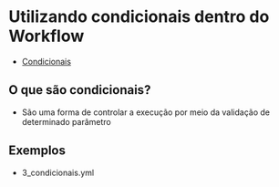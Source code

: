# Utilizando condicionais dentro do Workflow
- [Condicionais](https://docs.github.com/en/actions/writing-workflows/choosing-when-your-workflow-runs/using-conditions-to-control-job-execution)

## O que são condicionais?
- São uma forma de controlar a execução por meio da validação de determinado  parâmetro

## Exemplos
- 3_condicionais.yml
